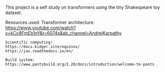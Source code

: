 This project is a self study on transformers using the tiny Shakespeare toy 
dataset.

Resources used:
    Transformer architecture:
    https://www.youtube.com/watch?v=kCc8FmEb1nY&t=6074s&ab_channel=AndrejKarpathy

    Scientific computing:
    https://docs.kidger.site/equinox/
    https://jax.readthedocs.io/en/

    Build system:
    https://www.pantsbuild.org/2.20/docs/introduction/welcome-to-pants

